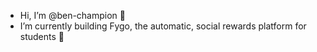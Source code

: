 - Hi, I’m @ben-champion 👋  
- I’m currently building Fygo, the automatic, social rewards platform for students 🌱  

<!---
ben-champion/ben-champion is a ✨ special ✨ repository because its `README.md` (this file) appears on your GitHub profile.
You can click the Preview link to take a look at your changes.
--->
